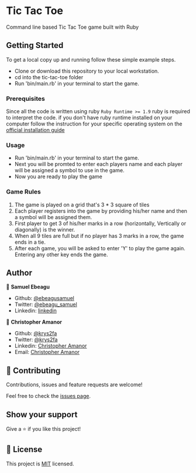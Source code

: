 # Tic Tac Toe 
Command line based Tic Tac Toe game built with Ruby

## Getting Started

To get a local copy up and running follow these simple example steps.

- Clone or download this repository to your local workstation.
- cd into the tic-tac-toe folder
- Run 'bin/main.rb' in your terminal to start the game.

### Prerequisites

Since all the code is written using ruby `Ruby Runtime >= 1.9` ruby is required to interpret the code. if you don't have ruby runtime installed on your computer follow the instruction for your specific operating system on the [official installation guide](https://www.ruby-lang.org/en/documentation/installation/)

### Usage
- Run 'bin/main.rb' in your terminal to start the game.
- Next you will be promted to enter each players name and each player will be assigned a symbol to use in the game.
- Now you are ready to play the game

### Game Rules

1. The game is played on a grid that's 3 \* 3 square of tiles
2. Each player registers into the game by providing his/her name and then a symbol will be assigned them.
3. First player to get 3 of his/her marks in a row (horizontally, Vertically or diagonally) is the winner.
4. When all 9 tiles are full but if no player has 3 marks in a row, the game ends in a tie.
5. After each game, you will be asked to enter 'Y' to play the game again. Entering any other key ends the game.

## Author

👤 **Samuel Ebeagu**

- Github: [@ebeagusamuel](https://github.com/ebeagusamuel)
- Twitter: [@ebeagu_samuel](https://twitter.com/ebeagu_samuel)
- Linkedin: [linkedin](https://www.linkedin.com/in/samuel-ebeagu-7b4617110/)


👤 **Christopher Amanor** 

- Github: [@krys2fa](https://github.com/krys2fa) 
- Twitter: [@krys2fa](https://twitter.com/krys2fa) 
- Linkedin: [Christopher Amanor](https://www.linkedin.com/in/christopher-amanor-81a7b93b/) 
- Email: [Christopher Amanor](mailto:christopher.k.amanor@gmail.com)

## 🤝 Contributing

Contributions, issues and feature requests are welcome!

Feel free to check the [issues page](issues/).

## Show your support

Give a ⭐️ if you like this project!

## 📝 License

This project is [MIT](lic.url) licensed.
